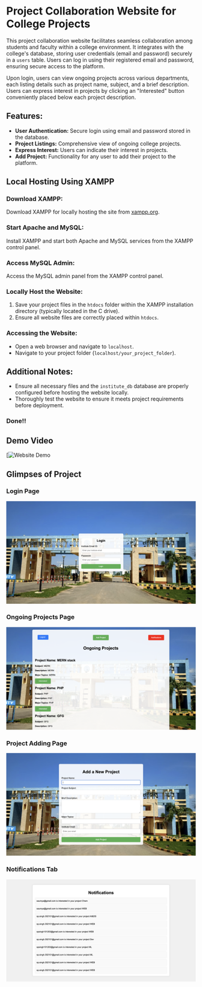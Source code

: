 # Project Collaboration Website for College Projects

This project collaboration website facilitates seamless collaboration among students and faculty within a college environment. It integrates with the college's database, storing user credentials (email and password) securely in a `users` table. Users can log in using their registered email and password, ensuring secure access to the platform.

Upon login, users can view ongoing projects across various departments, each listing details such as project name, subject, and a brief description. Users can express interest in projects by clicking an "Interested" button conveniently placed below each project description.

## Features:

- **User Authentication:** Secure login using email and password stored in the database.
- **Project Listings:** Comprehensive view of ongoing college projects.
- **Express Interest:** Users can indicate their interest in projects.
- **Add Project:** Functionality for any user to add their project to the platform.

## Local Hosting Using XAMPP

### Download XAMPP:

Download XAMPP for locally hosting the site from [xampp.org](https://xampp.org).

### Start Apache and MySQL:

Install XAMPP and start both Apache and MySQL services from the XAMPP control panel.

### Access MySQL Admin:

Access the MySQL admin panel from the XAMPP control panel.

### Locally Host the Website:

1. Save your project files in the `htdocs` folder within the XAMPP installation directory (typically located in the C drive).
2. Ensure all website files are correctly placed within `htdocs`.

### Accessing the Website:

- Open a web browser and navigate to `localhost`.
- Navigate to your project folder (`localhost/your_project_folder`).

## Additional Notes:

- Ensure all necessary files and the `institute_db` database are properly configured before hosting the website locally.
- Thoroughly test the website to ensure it meets project requirements before deployment.

### Done!!


## Demo Video 
[![Website Demo](https://youtu.be/86QF4AFVqB4)
## Glimpses of Project

### Login Page
![Login Page](https://github.com/Saumya101203/Project-collaboration-website/blob/main/Pictures/Login%20Page.png)

### Ongoing Projects Page
![Ongoing Projects](https://github.com/Saumya101203/Project-collaboration-website/blob/main/Pictures/Ongoing%20Projects%20View%20Page.png)

### Project Adding Page
![Add Project](https://github.com/Saumya101203/Project-collaboration-website/blob/main/Pictures/Project%20Adding%20Page.png)

### Notifications Tab
![Notifications Tab](https://github.com/Saumya101203/Project-collaboration-website/blob/main/Pictures/Notifications%20Tab.png)



